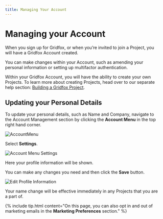 ```yaml
---
title: Managing Your Account
---
```

# Managing your Account

When you sign up for Gridfox, or when you’re invited to join a Project, you will have a Gridfox Account created. 

You can make changes within your Account, such as amending your personal information or setting up multifactor authentication.

Within your Gridfox Account, you will have the ability to create your own Projects. To learn more about creating Projects, head over to our separate help section: [Building a Gridfox Project](/building-a-project/how-to-use-gridfox).

## Updating your Personal Details

To update your personal details, such as Name and Company, navigate to the Account Management section by clicking the **Account Menu** in the top right hand corner.

<img alt="AccountMenu" src="/assets/help/img/account-button.png" />

Select **Settings**.

![Account Menu Settings](/assets/images/account-menu-settings.jpg "Account Menu Settings")

Here your profile information will be shown.

You can make any changes you need and then click the **Save** button. 

![Edit Profile Information](/assets/images/ki8zpvxsbf.gif "Edit Profile Information")

Your name change will be effective immediately in any Projects that you are a part of.

{% include tip.html content="On this page, you can also opt in and out of marketing emails in the **Marketing Preferences** section." %}